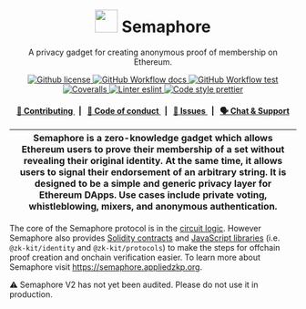 <p align="center">
    <h1 align="center">
      <img width="40" src="https://github.com/appliedzkp/semaphore/blob/main/docs/static/img/semaphore.png">  
      Semaphore
    </h1>
    <p align="center">A privacy gadget for creating anonymous proof of membership on Ethereum.</p>
</p>

<p align="center">
    <a href="https://github.com/appliedzkp/semaphore/blob/main/LICENSE">
        <img alt="Github license" src="https://img.shields.io/github/license/appliedzkp/semaphore.svg?style=flat-square">
    </a>
    <a href="https://github.com/appliedzkp/semaphore/actions?query=workflow%3Adocs">
        <img alt="GitHub Workflow docs" src="https://img.shields.io/github/workflow/status/appliedzkp/semaphore/docs?label=docs&style=flat-square&logo=github">
    </a>
    <a href="https://github.com/appliedzkp/semaphore/actions?query=workflow%3Atest">
        <img alt="GitHub Workflow test" src="https://img.shields.io/github/workflow/status/appliedzkp/semaphore/test?label=test&style=flat-square&logo=github">
    </a>
    <a href="https://coveralls.io/github/appliedzkp/semaphore">
        <img alt="Coveralls" src="https://img.shields.io/coveralls/github/appliedzkp/semaphore?style=flat-square&logo=coveralls">
    </a>
    <a href="https://eslint.org/">
        <img alt="Linter eslint" src="https://img.shields.io/badge/linter-eslint-8080f2?style=flat-square&logo=eslint">
    </a>
    <a href="https://prettier.io/">
        <img alt="Code style prettier" src="https://img.shields.io/badge/code%20style-prettier-f8bc45?style=flat-square&logo=prettier">
    </a>
</p>

<div align="center">
    <h4>
        <a href="/CONTRIBUTING.md">
            👥 Contributing
        </a>
        <span>&nbsp;&nbsp;|&nbsp;&nbsp;</span>
        <a href="/CODE_OF_CONDUCT.md">
            🤝 Code of conduct
        </a>
        <span>&nbsp;&nbsp;|&nbsp;&nbsp;</span>
        <a href="https://github.com/appliedzkp/zk-kit/issues/new/choose">
            🔎 Issues
        </a>
        <span>&nbsp;&nbsp;|&nbsp;&nbsp;</span>
        <a href="https://t.me/joinchat/B-PQx1U3GtAh--Z4Fwo56A">
            🗣️ Chat &amp; Support
        </a>
    </h4>
</div>

| Semaphore is a zero-knowledge gadget which allows Ethereum users to prove their membership of a set without revealing their original identity. At the same time, it allows users to signal their endorsement of an arbitrary string. It is designed to be a simple and generic privacy layer for Ethereum DApps. Use cases include private voting, whistleblowing, mixers, and anonymous authentication. |
| ----------------------------------------------------------------------------------------------------------------------------------------------------------------------------------------------------------------------------------------------------------------------------------------------------------------------------------------------------------------------------------------------- |

The core of the Semaphore protocol is in the [circuit logic](/circuits/scheme.png). However Semaphore also provides [Solidity contracts](/contracts) and [JavaScript libraries](https://github.com/appliedzkp/zk-kit) (i.e. `@zk-kit/identity` and `@zk-kit/protocols`) to make the steps for offchain proof creation and onchain verification easier. To learn more about Semaphore visit https://semaphore.appliedzkp.org.

⚠️ Semaphore V2 has not yet been audited. Please do not use it in production.
